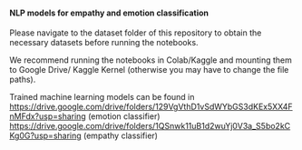 #### NLP models for empathy and emotion classification

Please navigate to the dataset folder of this repository to obtain the necessary datasets before running the notebooks.

We recommend running the notebooks in Colab/Kaggle and mounting them to Google Drive/ Kaggle Kernel (otherwise you may have to change the file paths).

Trained machine learning models can be found in 
https://drive.google.com/drive/folders/129VgVthD1vSdWYbGS3dKEx5XX4FnMFdx?usp=sharing (emotion classifier)
https://drive.google.com/drive/folders/1QSnwk11uB1d2wuYj0V3a_S5bo2kCKg0G?usp=sharing (empathy classifier)
